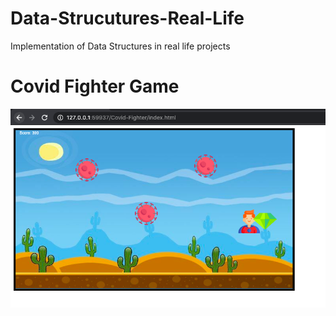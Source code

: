 # Data-Strucutures-Real-Life
Implementation of Data Structures in real life projects

# Covid Fighter Game
![Screenshot](./Covid-Fighter/Screenshots/Screenshot%202020-06-08%20at%208.36.40%20PM.png?raw=true "Covid Fighter")
